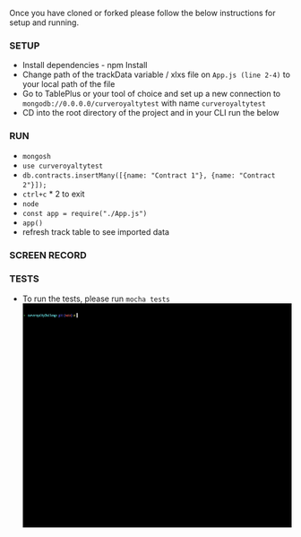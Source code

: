 Once you have cloned or forked please follow the below instructions for setup and running.

### SETUP

- Install dependencies - npm Install
- Change path of the trackData variable / xlxs file on `App.js (line 2-4)` to your local path of the file
- Go to TablePlus or your tool of choice and set up a new connection to `mongodb://0.0.0.0/curveroyaltytest` with name `curveroyaltytest`
- CD into the root directory of the project and in your CLI run the below

### RUN

- `mongosh`
- `use curveroyaltytest`
- `db.contracts.insertMany([{name: "Contract 1"}, {name: "Contract 2"}]);`
- `ctrl+c` \* 2 to exit
- `node`
- `const app = require("./App.js")`
- `app()`
- refresh track table to see imported data

### SCREEN RECORD

### TESTS

- To run the tests, please run `mocha tests`
  <img src="https://github.com/JoeOsborne77/curveRoyaltyChallenge/blob/main/screenrecords/crtests.gif" width="700" height="400" />

